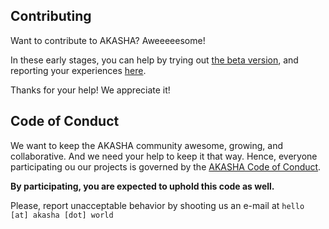 ## Contributing

Want to contribute to AKASHA? Aweeeeesome!
 
In these early stages, you can help by trying out [the beta version](https://beta.akasha.world/), and reporting your experiences [here](https://github.com/AkashaProject/dapp/issues).    

Thanks for your help! We appreciate it!

## Code of Conduct 

We want to keep the AKASHA community awesome, growing, and collaborative. And we need your help to keep it that way. Hence, everyone participating ou our projects is governed by the [AKASHA Code of Conduct](https://github.com/AkashaProject/PM/blob/master/handbook/code-of-conduct.md).   

**By participating, you are expected to uphold this code as well.**

Please, report unacceptable behavior by shooting us an e-mail at `hello [at] akasha [dot] world` 
